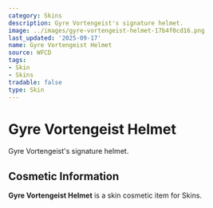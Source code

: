 ```yaml
---
category: Skins
description: Gyre Vortengeist's signature helmet.
image: ../images/gyre-vortengeist-helmet-17b4f0cd16.png
last_updated: '2025-09-17'
name: Gyre Vortengeist Helmet
source: WFCD
tags:
- Skin
- Skins
tradable: false
type: Skin
---
```


# Gyre Vortengeist Helmet

Gyre Vortengeist's signature helmet.

## Cosmetic Information

**Gyre Vortengeist Helmet** is a skin cosmetic item for Skins.

